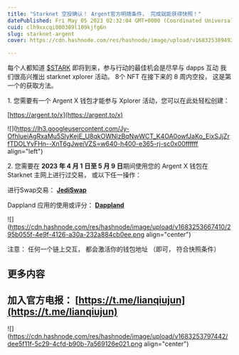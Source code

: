 ```yaml
---
title: "Starknet 空投确认！ Argent官方明牌条件， 完成就能获得快照！"
datePublished: Fri May 05 2023 02:32:04 GMT+0000 (Coordinated Universal Time)
cuid: clh9xxcqi000309l109kjfg6n
slug: starknet-argent
cover: https://cdn.hashnode.com/res/hashnode/image/upload/v1683253894929/b871c23b-9356-4b87-b15f-adc45276e6dc.jpeg

---
```


每个人都知道 [$STARK](https://twitter.com/search?q=%24STARK&src=cashtag_click) 即将到来，参与行动的最佳机会是尽早与 dapps 互动 我们很高兴推出 starknet xplorer 活动。 8个 NFT 在接下来的 8 周内空投， 这是第一个的获取方法。

1\. 您需要有一个 Argent X 钱包才能参与 Xplorer 活动，您可以在此处轻松创建：  
  
[https://argent.to/x](https://argent.to/x)  
  

![](https://lh3.googleusercontent.com/Jy-OfhlueiAgRxaMu5SlyKejE_U8qkOWNlzBqNwWCT_K4OA0owfJaKo_EixSJjZrfTDOLYvFHn--XnT6gJweiVZS=w640-h400-e365-rj-sc0x00ffffff align="left")

2\. 您需要在 **2023 年 4 月 1 日至 5 月 9 日**期间使用您的 Argent X 钱包在 Starknet 主网上进行过交易， 或以下任一操作：  
  
进行Swap交易： [**JediSwap**](https://www.jediswap.xyz/)  

Dappland 应用的使用或评分： [**Dappland**](https://www.dappland.com/)  

![](https://cdn.hashnode.com/res/hashnode/image/upload/v1683253667410/295b055f-4e9f-4126-a30a-232a884cb0ee.png align="center")

  
注意： 任何一个链上交互， 都会激活你的钱包地址 （即可， 符合快照条件）

## 更多内容  
  

## 加入官方电报： [https://t.me/lianqiujun](https://t.me/lianqiujun)

![](https://cdn.hashnode.com/res/hashnode/image/upload/v1683253797442/dee5f11f-5c29-4cfd-b90b-7a569126e021.png align="center")

##   

##